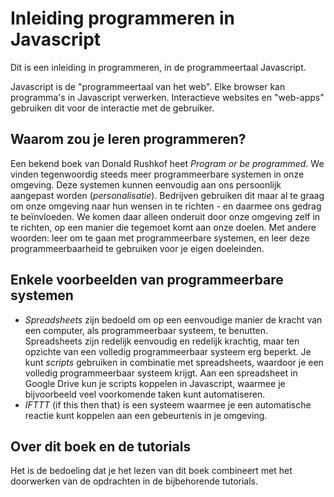 # Inleiding programmeren in Javascript

Dit is een inleiding in programmeren, in de programmeertaal Javascript.

Javascript is de "programmeertaal van het web". Elke browser kan programma's in Javascript verwerken. Interactieve websites en "web-apps" gebruiken dit voor de interactie met de gebruiker.

## Waarom zou je leren programmeren?

Een bekend boek van Donald Rushkof heet *Program or be programmed*. We vinden tegenwoordig steeds meer programmeerbare systemen in onze omgeving. Deze systemen kunnen eenvoudig aan ons persoonlijk aangepast worden (*personalisatie*). Bedrijven gebruiken dit maar al te graag om onze omgeving naar hun wensen in te richten - en daarmee ons gedrag te beïnvloeden. We komen daar alleen onderuit door onze omgeving zelf in te richten, op een manier die tegemoet komt aan onze doelen. Met andere woorden: leer om te gaan met programmeerbare systemen, en leer deze programmeerbaarheid te gebruiken voor je eigen doeleinden.

## Enkele voorbeelden van programmeerbare systemen

* *Spreadsheets* zijn bedoeld om op een eenvoudige manier de kracht van een computer, als programmeerbaar systeem, te benutten. Spreadsheets zijn redelijk eenvoudig en redelijk krachtig, maar ten opzichte van een volledig programmeerbaar systeem erg beperkt. Je kunt *scripts* gebruiken in combinatie met spreadsheets, waardoor je een volledig programmeerbaar systeem krijgt. Aan een spreadsheet in Google Drive kun je scripts koppelen in Javascript, waarmee je bijvoorbeeld veel voorkomende taken kunt automatiseren.
* *IFTTT* (if this then that) is een systeem waarmee je een automatische reactie kunt koppelen aan een gebeurtenis in je omgeving.

## Over dit boek en de tutorials

Het is de bedoeling dat je het lezen van dit boek combineert met het doorwerken van de opdrachten in de bijbehorende tutorials.

